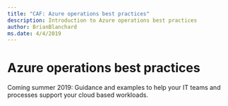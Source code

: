 ```yaml
---
title: "CAF: Azure operations best practices"
description: Introduction to Azure operations best practices
author: BrianBlanchard
ms.date: 4/4/2019
---
```


# Azure operations best practices

Coming summer 2019: Guidance and examples to help your IT teams and processes support your cloud based workloads.